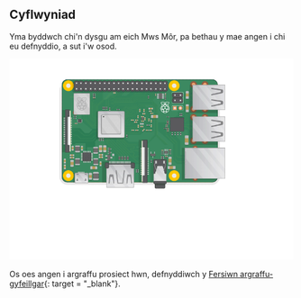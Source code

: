 ## Cyflwyniad

Yma byddwch chi'n dysgu am eich Mws Môr, pa bethau y mae angen i chi eu defnyddio, a sut i'w osod.

![plwgwch y pi](images/pi-plug-in.gif)

Os oes angen i argraffu prosiect hwn, defnyddiwch y [Fersiwn argraffu-gyfeillgar](https://projects.raspberrypi.org/en/projects/aspberry-pi-setting-up/print){: target = "_blank"}.